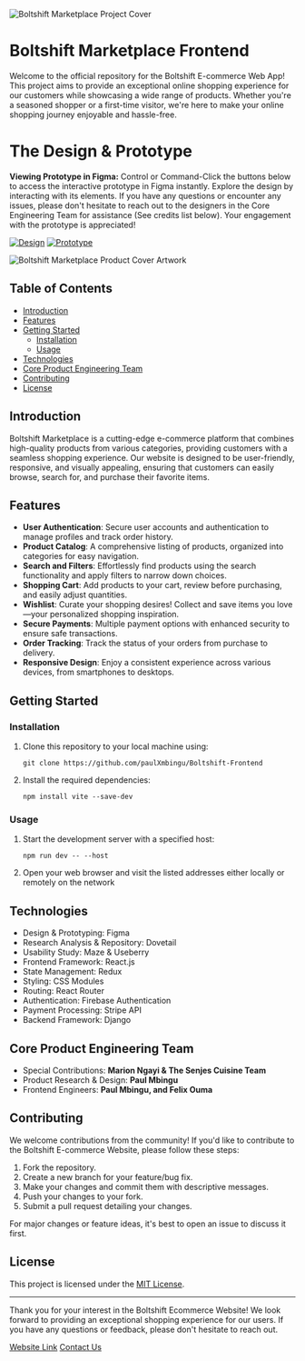 ![Boltshift Marketplace Project Cover](https://res.cloudinary.com/excit3/image/upload/v1715581293/Boltshift%20Branding/Github_Front-end_Codebase_File_Cover_doqfbz.png)

# Boltshift Marketplace Frontend

Welcome to the official repository for the Boltshift E-commerce Web App! This project aims to provide an exceptional online shopping experience for our customers while showcasing a wide range of products. Whether you're a seasoned shopper or a first-time visitor, we're here to make your online shopping journey enjoyable and hassle-free.

# The Design & Prototype

**Viewing Prototype in Figma:**
Control or Command-Click the buttons below to access the interactive prototype in Figma instantly. Explore the design by interacting with its elements. If you have any questions or encounter any issues, please don't hesitate to reach out to the designers in the Core Engineering Team for assistance (See credits list below). Your engagement with the prototype is appreciated!

[![Design](https://img.shields.io/badge/Design-Ctrl%20or%20Cmd%20Click-c644a3?style=flat)](https://www.figma.com/file/0NuM2ZQjyX4Nvatd58oMMM/Boltshift?type=design&node-id=1411%3A11643&mode=dev) [![Prototype](https://img.shields.io/badge/Prototype-Ctrl%20or%20Cmd%20Click-ff692e?style=flat)](https://www.figma.com/proto/0NuM2ZQjyX4Nvatd58oMMM/Boltshift?node-id=1663-14632&scaling=scale-down-width&page-id=1411%3A11643&starting-point-node-id=1663%3A14632&t=gYFeccmlX2jdKlsn-8&hide-ui=1)

![Boltshift Marketplace Product Cover Artwork](https://res.cloudinary.com/excit3/image/upload/v1693943590/Boltshift%20Branding/Boltshift_Marketplace_Product_Cover_Artwork_viisbm.png)

## Table of Contents

- [Introduction](#introduction)
- [Features](#features)
- [Getting Started](#getting-started)
  - [Installation](#installation)
  - [Usage](#usage)
- [Technologies](#technologies)
- [Core Product Engineering Team](#core_product_engineering_team)
- [Contributing](#contributing)
- [License](#license)

## Introduction

Boltshift Marketplace is a cutting-edge e-commerce platform that combines high-quality products from various categories, providing customers with a seamless shopping experience. Our website is designed to be user-friendly, responsive, and visually appealing, ensuring that customers can easily browse, search for, and purchase their favorite items.

## Features

- **User Authentication**: Secure user accounts and authentication to manage profiles and track order history.
- **Product Catalog**: A comprehensive listing of products, organized into categories for easy navigation.
- **Search and Filters**: Effortlessly find products using the search functionality and apply filters to narrow down choices.
- **Shopping Cart**: Add products to your cart, review before purchasing, and easily adjust quantities.
- **Wishlist**: Curate your shopping desires! Collect and save items you love—your personalized shopping inspiration.
- **Secure Payments**: Multiple payment options with enhanced security to ensure safe transactions.
- **Order Tracking**: Track the status of your orders from purchase to delivery.
- **Responsive Design**: Enjoy a consistent experience across various devices, from smartphones to desktops.

## Getting Started

### Installation

1. Clone this repository to your local machine using: 
   ```
   git clone https://github.com/paulXmbingu/Boltshift-Frontend
   ```

2. Install the required dependencies:
   ```
   npm install vite --save-dev
   ```

### Usage

1. Start the development server with a specified host:
   ```
   npm run dev -- --host
   ```

2. Open your web browser and visit the listed addresses either locally or remotely on the network

## Technologies

- Design & Prototyping: Figma
- Research Analysis & Repository: Dovetail
- Usability Study: Maze & Useberry
- Frontend Framework: React.js
- State Management: Redux
- Styling: CSS Modules
- Routing: React Router
- Authentication: Firebase Authentication
- Payment Processing: Stripe API
- Backend Framework: Django

## Core Product Engineering Team

- Special Contributions: **Marion Ngayi & The Senjes Cuisine Team**
- Product Research & Design: **Paul Mbingu**
- Frontend Engineers: **Paul Mbingu, and Felix Ouma**
  
## Contributing

We welcome contributions from the community! If you'd like to contribute to the Boltshift E-commerce Website, please follow these steps:

1. Fork the repository.
2. Create a new branch for your feature/bug fix.
3. Make your changes and commit them with descriptive messages.
4. Push your changes to your fork.
5. Submit a pull request detailing your changes.

For major changes or feature ideas, it's best to open an issue to discuss it first.

## License

This project is licensed under the [MIT License](LICENSE).

---

Thank you for your interest in the Boltshift Ecommerce Website! We look forward to providing an exceptional shopping experience for our users. If you have any questions or feedback, please don't hesitate to reach out.

[Website Link]([https://ecommerce-excite.vercel.app/](https://boltshift.vercel.app/))
[Contact Us](mailto:paulXmbingu@gmail.com)

